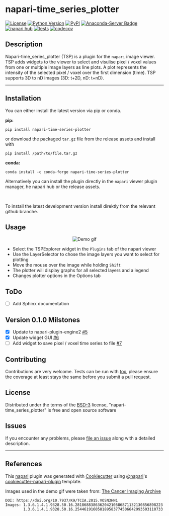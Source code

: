 # napari-time_series_plotter

[![License](https://img.shields.io/pypi/l/napari-time_series_plotter.svg?color=green)](https://github.com/ch-n/napari-time_series_plotter/raw/main/LICENSE)
[![Python Version](https://img.shields.io/pypi/pyversions/napari-time_series_plotter.svg?color=green)](https://python.org)
[![PyPI](https://img.shields.io/pypi/v/napari-time_series_plotter.svg?color=green)](https://pypi.org/project/napari-time_series_plotter)
[![Anaconda-Server Badge](https://anaconda.org/conda-forge/napari-time-series-plotter/badges/version.svg)](https://anaconda.org/conda-forge/napari-time-series-plotter)
[![napari hub](https://img.shields.io/endpoint?url=https://api.napari-hub.org/shields/napari-time-series-plotter)](https://napari-hub.org/plugins/napari-time-series-plotter)
[![tests](https://github.com/ch-n/napari-time_series_plotter/workflows/tests/badge.svg)](https://github.com/ch-n/napari-time_series_plotter/actions)
[![codecov](https://codecov.io/gh/ch-n/napari-time_series_plotter/branch/main/graph/badge.svg)](https://codecov.io/gh/ch-n/napari-time_series_plotter)


## Description
Napari-time_series_plotter (TSP) is a plugin for the `napari` image viewer. TSP adds widgets to the viewer to select and visulise pixel / voxel values from one or multiple image layers as line plots. A plot represents the intensity of the selected pixel / voxel over the first dimension (time). TSP supports 3D to nD images (3D: t+2D, nD: t+nD).

----------------------------------

## Installation
You can either install the latest version via pip or conda.

**pip:**

    pip install napari-time-series-plotter

or download the packaged `tar.gz` file from the release assets and install with 
    
    pip install /path/to/file.tar.gz

**conda:**

    conda install -c conda-forge napari-time-series-plotter


Alternatively you can install the plugin directly in the `napari` viewer plugin manager, he napari hub or the release assets.

<br>

To install the latest development version install direktly from the relevant github branche.

## Usage
<p align="center">
  <img src="https://github.com/ch-n/napari-time_series_plotter/raw/main/napari-time_series_plotter_demo.gif" alt="Demo gif" />
</p>
    
- Select the TSPExplorer widget in the `Plugins` tab of the napari viewer
- Use the LayerSelector to chose the image layers you want to select for plotting
- Move the mouse over the image while holding `Shift`
- The plotter will display graphs for all selected layers and a legend
- Changes plotter options in the Options tab

## ToDo
- [ ] Add Sphinx documentation

## Version 0.1.0 Milstones
- [X] Update to napari-plugin-engine2 [#5](https://github.com/ch-n/napari-time_series_plotter/issues/5)
- [X] Update widget GUI [#6](https://github.com/ch-n/napari-time_series_plotter/issues/6)
- [ ] Add widget to save pixel / voxel time series to file [#7](https://github.com/ch-n/napari-time_series_plotter/issues/7)

## Contributing

Contributions are very welcome. Tests can be run with [tox], please ensure
the coverage at least stays the same before you submit a pull request.

## License

Distributed under the terms of the [BSD-3] license,
"napari-time_series_plotter" is free and open source software

## Issues

If you encounter any problems, please [file an issue] along with a detailed description.

--------------

## References
This [napari] plugin was generated with [Cookiecutter] using [@napari]'s [cookiecutter-napari-plugin] template.

Images used in the demo gif were taken from: [The Cancer Imaging Archive] <br>

    DOI: https://doi.org/10.7937/K9/TCIA.2015.VOSN3HN1
    Images: 1.3.6.1.4.1.9328.50.16.281868838636204210586871132130856898223
            1.3.6.1.4.1.9328.50.16.254461916058189583774506642993503110733

[The Cancer Imaging Archive]: https://www.cancerimagingarchive.net/
[napari]: https://github.com/napari/napari
[Cookiecutter]: https://github.com/audreyr/cookiecutter
[@napari]: https://github.com/napari
[MIT]: http://opensource.org/licenses/MIT
[BSD-3]: http://opensource.org/licenses/BSD-3-Clause
[GNU GPL v3.0]: http://www.gnu.org/licenses/gpl-3.0.txt
[GNU LGPL v3.0]: http://www.gnu.org/licenses/lgpl-3.0.txt
[Apache Software License 2.0]: http://www.apache.org/licenses/LICENSE-2.0
[Mozilla Public License 2.0]: https://www.mozilla.org/media/MPL/2.0/index.txt
[cookiecutter-napari-plugin]: https://github.com/napari/cookiecutter-napari-plugin

[file an issue]: https://github.com/ch-n/napari-time_series_plotter/issues

[napari]: https://github.com/napari/napari
[tox]: https://tox.readthedocs.io/en/latest/
[pip]: https://pypi.org/project/pip/
[PyPI]: https://pypi.org/
